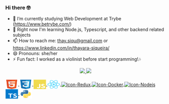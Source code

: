 ### Hi there 🤓

- 🔭 I’m currently studying Web Development at Trybe (https://www.betrybe.com/)
- 🌱 Right now I'm learning Node.js, Typescript, and other backend related subjects
- 📫 How to reach me: thay.siqu@gmail.com or https://www.linkedin.com/in/thayara-siqueira/
- 😄 Pronouns: she/her
- ⚡ Fun fact: I worked as a violinist before start programming!🎶

<div align="center">
  <a href="https://github.com/ThayaraSiqueira">
  <img height="180em" src="https://github-readme-stats.vercel.app/api?username=ThayaraSiqueira&show_icons=true&theme=dracula&include_all_commits=true&count_private=true"/>
  <img height="180em" src="https://github-readme-stats.vercel.app/api/top-langs/?username=ThayaraSiqueira&layout=compact&langs_count=7&theme=dracula"/>
</div>
<div style="display: inline_block"><br>
  <img align="center" alt="Icon-HTML" height="30" width="40" src="https://raw.githubusercontent.com/devicons/devicon/master/icons/html5/html5-original.svg">
  <img align="center" alt="Icon-CSS" height="30" width="40" src="https://raw.githubusercontent.com/devicons/devicon/master/icons/css3/css3-original.svg">
  <img align="center" alt="Icon-Js" height="30" width="40" src="https://raw.githubusercontent.com/devicons/devicon/master/icons/javascript/javascript-plain.svg">
   <img align="center" alt="Icon-React" height="30" width="40" src="https://raw.githubusercontent.com/devicons/devicon/master/icons/react/react-original.svg">
  <img align="center" alt="Icon-Redux" height="30" width="40" src="https://cdn.jsdelivr.net/gh/devicons/devicon/icons/redux/redux-original.svg">
   <img align="center" alt="Icon-Docker" height="30" width="40" src="https://cdn.jsdelivr.net/gh/devicons/devicon/icons/docker/docker-original.svg">
  <img align="center" alt="Icon-Nodejs" height="30" width="40" src="https://cdn.jsdelivr.net/gh/devicons/devicon/icons/nodejs/nodejs-original.svg">
  <img align="center" alt="Icon-Ts" height="30" width="40" src="https://raw.githubusercontent.com/devicons/devicon/master/icons/typescript/typescript-plain.svg">
  <img align="center" alt="Icon-Python" height="30" width="40" src="https://raw.githubusercontent.com/devicons/devicon/master/icons/python/python-original.svg">
</div>

##
  
